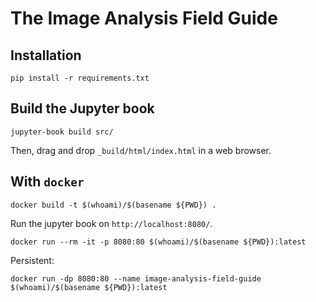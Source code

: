 # The Image Analysis Field Guide

## Installation

```
pip install -r requirements.txt
```

## Build the Jupyter book

```
jupyter-book build src/
```

Then, drag and drop `_build/html/index.html` in a web browser.

## With `docker`

```
docker build -t $(whoami)/$(basename ${PWD}) .
```

Run the jupyter book on `http://localhost:8080/`.

```
docker run --rm -it -p 8080:80 $(whoami)/$(basename ${PWD}):latest
```

Persistent:

```
docker run -dp 8080:80 --name image-analysis-field-guide $(whoami)/$(basename ${PWD}):latest
```
